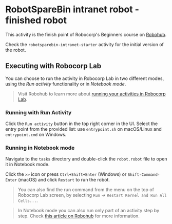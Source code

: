 # RobotSpareBin intranet robot - finished robot

This activity is the finish point of Robocorp's Beginners course on [Robohub](https://hub.robocorp.com/).

Check the `robotsparebin-intranet-starter` activity for the initial version of the robot.

## Executing with Robocorp Lab

You can choose to run the activity in Robocorp Lab in two different modes, using the _Run activity_ functionality or in _Notebook mode_.

> Visit Robohub to learn more about [running your activities in Robocorp Lab](https://hub.robocorp.com/knowledge-base/articles/running-robots-in-robocode-lab/).

### Running with Run Activity

Click the `Run activity` button in the top right corner in the UI.
Select the entry point from the provided list: use `entrypoint.sh` on macOS/Linux and `entrypoint.cmd` on Windows.

### Running in Notebook mode

Navigate to the `tasks` directory and double-click the `robot.robot` file to open it in Notebook mode.

Click the `>>` icon or press `Ctrl+Shift+Enter` (Windows) or `Shift-Command-Enter` (macOS) and click `Restart` to run the robot.

> You can also find the run command from the menu on the top of Robocorp Lab screen, by selecting `Run` -> `Restart Kernel and Run All Cells...`.

> In Notebook mode you can also run only part of an activity step by step. Check [this article on Robohub](https://hub.robocorp.com/knowledge-base/articles/running-robots-in-robocode-lab/) for more information.
